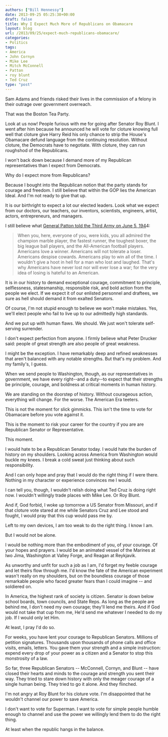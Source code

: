 ```yaml
---
authors: ["Bill Hennessy"]
date: 2013-09-25 05:25:38+00:00
draft: false
title: Why I Expect Much More of Republicans on Obamacare
layout: blog
url: /2013/09/25/expect-much-republicans-obamacare/
categories:
- Politics
tags:
- America
- John Cornyn
- Mike Lee
- Mitch McConnell
- Patton
- roy blunt
- Ted Cruz
type: "post"
---
```


Sam Adams and friends risked their lives in the commission of a felony in their outrage over government overreach.

That was the Boston Tea Party.

Look at us now! People furious with me for going after Senator Roy Blunt. I went after him because he announced he will vote for cloture knowing full well that cloture give Harry Reid his only chance to strip the House's Obamacare defund language from the continuing resolution. Without cloture, the Democrats have to negotiate. With cloture, they can run roughshod of the Republicans.

I won't back down because I demand more of my Republican representatives than I expect from Democrats.

Why do I expect more from Republicans?

Because I bought into the Republican notion that the party stands for courage and freedom. I still believe that within the GOP lies the American Ideal. And I'm not ready to give that up.

It is our birthright to expect a lot our elected leaders. Look what we expect from our doctors, our teachers, our inventors, scientists, engineers, artist, actors, entrepreneurs, and managers.

I still believe what [General Patton told the Third Army on June 5, 194](https://www.pattonhq.com/speech.html)4:


> When you, here, everyone of you, were kids, you all admired the champion marble player, the fastest runner, the toughest boxer, the big league ball players, and the All-American football players. Americans love a winner. Americans will not tolerate a loser. Americans despise cowards. Americans play to win all of the time. I wouldn't give a hoot in hell for a man who lost and laughed. That's why Americans have never lost nor will ever lose a war; for the very idea of losing is hateful to an American.


It is in our history to demand exceptional courage, commitment to principle, selflessness, statesmanship, responsible risk, and bold action from the people we elect. If we expect it of our enlisted personnel and draftees, we sure as hell should demand it from exalted Senators.

Of course, I'm not stupid enough to believe we won't make mistakes. Yes, we'll elect people who fail to live up to our admittedly high standards.

And we put up with human flaws. We should. We just won't tolerate self-serving surrender.

I don't expect perfection from anyone. I firmly believe what Peter Drucker said: people of great strength are also people of great weakness.

I might be the exception. I have remarkably deep and refined weaknesses that aren't balanced with any notable strengths. But that's my problem. And my family's, I guess.

When we send people to Washington, though, as our representatives in government, we have every right--and a duty--to expect that their strengths be principle, courage, and boldness at critical moments in human history.

We are standing on the doorstep of history. Without courageous action, everything will change. For the worse. The American Era teeters.

This is not the moment for slick gimmicks. This isn't the time to vote for Obamacare before you vote against it.

This is the moment to risk your career for the country if you are are Republican Senator or Representative.

This moment.

I would hate to be a Republican Senator today. I would hate the burden of history on my shoulders. Looking across America from Washington would buckle my knees. I break a cold sweat just thinking about such responsibility.

And I can only hope and pray that I would do the right thing if I were there. Nothing in my character or experience convinces me I would.

I can tell you, though, I wouldn't relish doing what Ted Cruz is doing right now. I wouldn't willingly trade places with Mike Lee. Or Roy Blunt.

And if, God forbid, I woke up tomorrow a US Senator from Missouri, and if that cloture vote stared at me while Senators Cruz and Lee stood and fought, I would pray that this cup would pass me by.

Left to my own devices, I am too weak to do the right thing. I know I am.

But I would not be alone.

I would be nothing more than the embodiment of you, of your courage. Of your hopes and prayers. I would be an animated vessel of the Marines at Iwo Jima, Washington at Valley Forge, and Reagan at Reykjavik.

As unworthy and unfit for such a job as I am, I'd forget my feeble courage and let theirs flow through me. I'd know the fate of the American experiment wasn't really on my shoulders, but on the boundless courage of those remarkable people who faced greater fears than I could imagine -- and soldiered on.

In America, the highest rank of society is citizen. Senator is down below school boards, town councils, and State Reps. As long as the people are behind me, I don't need my own courage; they'll lend me theirs. And if God would not take that cup from me, He'd send me whatever I needed to do my job. If I would only let Him.

At least, I pray I'd do so.

For weeks, you have lent your courage to Republican Senators. Millions of petition signatures. Thousands upon thousands of phone calls and office visits, emails, letters. You gave them your strength and a simple instruction: expend every drop of your power as a citizen and a Senator to stop this monstrosity of a law.

So far, three Republican Senators -- McConnell, Cornyn, and Blunt -- have closed their hearts and minds to the courage and strength you sent their way. They tried to stare down history with only the meager courage of a single human being. They tried to go it alone. And they flinched.

I'm not angry at Roy Blunt for his cloture vote. I'm disappointed that he wouldn't channel our power to save America.

I don't want to vote for Superman. I want to vote for simple people humble enough to channel and use the power we willingly lend them to do the right thing.

At least when the republic hangs in the balance.


